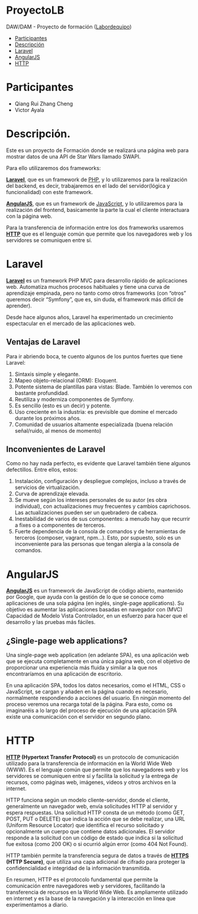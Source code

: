 # ProyectoLB

DAW/DAM - Proyecto de formación ([Labordequipo](https://job.labordequipo.es/2022/11/08/operario-a-de-limpieza-para-sustituciones-limpiezas-generales-etc-2-2/))

- [Participantes](#participantes)
- [Descripción](#descripción)
- [Laravel](#laravel)
- [AngularJS](#angularjs)
- [HTTP](#http)

# Participantes 

- Qiang Rui Zhang Cheng  
- Victor Ayala



# Descripción.

Este es un proyecto de Formación donde se realizará una página web para mostrar datos de una API de Star Wars llamado SWAPI.

Para ello utilizaremos dos frameworks:

**[Laravel](#laravel)**, que es un framework de [PHP](https://www.php.net/manual/es/), y lo utilizaremos para la realización del backend, es decir, trabajaremos en el lado del servidor(lógica y funcionalidad) con este framework.

**[AngularJS](#angularjs)**, que es un framework de [JavaScript](https://developer.mozilla.org/en-US/docs/Web/JavaScript), y lo utilizaremos para la realización del frontend, basicamente la parte la cual el cliente interactuara con la página web.

Para la transferencia de información entre los dos frameworks usaremos **[HTTP](https://developer.mozilla.org/es/docs/Web/HTTP)** que es el lenguaje común que permite que los navegadores web y los servidores se comuniquen entre sí.


# Laravel

**[Laravel](https://laravel.com/docs/10.x/readme)**  es un framework PHP MVC para desarrollo rápido de aplicaciones web. Automatiza muchos procesos habituales y tiene una curva de aprendizaje empinada, pero no tanto como otros frameworks (con “otros” queremos decir “Symfony”, que es, sin duda, el framework más difícil de aprender).

Desde hace algunos años, Laravel ha experimentado un crecimiento espectacular en el mercado de las aplicaciones web.

## Ventajas de Laravel

Para ir abriendo boca, te cuento algunos de los puntos fuertes que tiene Laravel:

1. Sintaxis simple y elegante.  
2. Mapeo objeto-relacional (ORM): Eloquent.
3. Potente sistema de plantillas para vistas: Blade. También lo veremos con bastante profundidad.  
4. Reutiliza y moderniza componentes de Symfony.
5. Es sencillo (esto es un decir) y potente.
6. Uso creciente en la industria: es previsible que domine el mercado durante los próximos años.
7. Comunidad de usuarios altamente especializada (buena relación señal/ruido, al menos de momento)

## Inconvenientes de Laravel

Como no hay nada perfecto, es evidente que Laravel también tiene algunos defectillos. Entre ellos, estos:

1. Instalación, configuración y despliegue complejos, incluso a través de servicios de virtualización.
2. Curva de aprendizaje elevada.
3. Se mueve según los intereses personales de su autor (es obra individual), con actualizaciones muy frecuentes y cambios caprichosos. Las actualizaciones pueden ser un quebradero de cabeza.
4. Inestabilidad de varios de sus componentes: a menudo hay que recurrir a fixes o a componentes de terceros.
5. Fuerte dependencia de la consola de comandos y de herramientas de terceros (composer, vagrant, npm…). Esto, por supuesto, solo es un inconveniente para las personas que tengan alergia a la consola de comandos.

# AngularJS

**[AngularJS](http://expertojava.ua.es/experto/restringido/2015-16/angular/angularjs.pdf)** es un framework de JavaScript de código abierto, mantenido por Google, que ayuda con la gestión de lo que se conoce como aplicaciones de una sola página (en inglés, single-page applications). Su objetivo es aumentar las aplicaciones basadas en navegador con (MVC) Capacidad de Modelo Vista Controlador, en un esfuerzo para hacer que el desarrollo y las pruebas más fáciles.

## ¿Single-page web applications?
Una single-page web application (en adelante SPA), es una aplicación web que se ejecuta completamente en una única página web, con el objetivo de proporcionar una experiencia más fluida y similar a la que nos encontraríamos en una aplicación de escritorio.

En una aplicación SPA, todos los datos necesarios, como el HTML, CSS o JavaScript, se cargan y añaden en la página cuando es necesario, normalmente respondiendo a acciones del usuario. En ningún momento del proceso veremos una recarga total de la página. Para esto, como os imaginaréis a lo largo del proceso de ejecución de una aplicación SPA existe una comunicación con el servidor en segundo plano.

# HTTP

**[HTTP](https://developer.mozilla.org/es/docs/Web/HTTP) (Hypertext Transfer Protocol)** es un protocolo de comunicación utilizado para la transferencia de información en la World Wide Web (WWW). Es el lenguaje común que permite que los navegadores web y los servidores se comuniquen entre sí y facilita la solicitud y la entrega de recursos, como páginas web, imágenes, videos y otros archivos en la internet.

HTTP funciona según un modelo cliente-servidor, donde el cliente, generalmente un navegador web, envía solicitudes HTTP al servidor y espera respuestas. Una solicitud HTTP consta de un método (como GET, POST, PUT o DELETE) que indica la acción que se debe realizar, una URL (Uniform Resource Locator) que identifica el recurso solicitado y opcionalmente un cuerpo que contiene datos adicionales. El servidor responde a la solicitud con un código de estado que indica si la solicitud fue exitosa (como 200 OK) o si ocurrió algún error (como 404 Not Found).

HTTP también permite la transferencia segura de datos a través de **[HTTPS](https://www.cloudflare.com/es-es/learning/ssl/what-is-https/) (HTTP Secure)**, que utiliza una capa adicional de cifrado para proteger la confidencialidad e integridad de la información transmitida.

En resumen, HTTP es el protocolo fundamental que permite la comunicación entre navegadores web y servidores, facilitando la transferencia de recursos en la World Wide Web. Es ampliamente utilizado en internet y es la base de la navegación y la interacción en línea que experimentamos a diario.